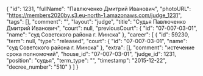 {
    "id": 1231,
    "fullName": "Павлюченко Дмитрий Иванович",
    "photoURL": "https://members2020by.s3.eu-north-1.amazonaws.com/judge_1231",
    "tags": [],
    "comment": "",
    "layout": "judge",
    "title": "Судья Павлюченко Дмитрий Иванович",
    "court": null,
    "previousCourt": {
        "id": "07-007-03-01",
        "name": "суд Советского района г. Минска"
    },
    "career": [
        {
            "id": 59230,
            "term": null,
            "type": "released",
            "court": {
                "id": "07-007-03-01",
                "name": "суд Советского района г. Минска"
            },
            "extra": [],
            "comment": "истечение срока полномочий",
            "house_id": "07-007-03-01",
            "judge_id": 1231,
            "position": "судья",
            "term_type": "",
            "timestamp": "2015-12-22",
            "decree_number": "510"
        }
    ]
}